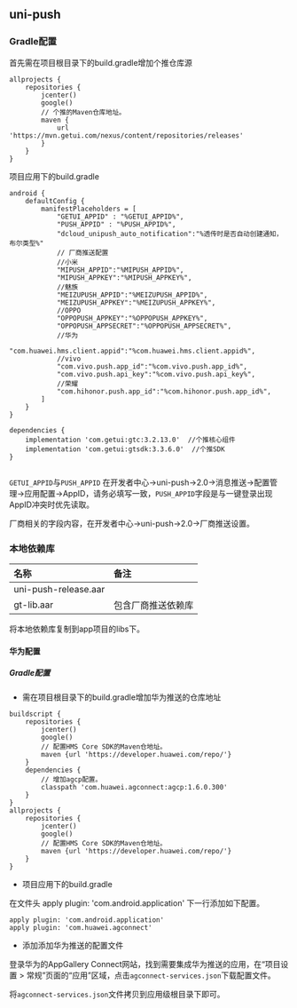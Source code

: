 ## uni-push

### Gradle配置

首先需在项目根目录下的build.gradle增加个推仓库源

```
allprojects {
	repositories {
		jcenter()
		google()
        // 个推的Maven仓库地址。
        maven { 
            url 'https://mvn.getui.com/nexus/content/repositories/releases' 
        }
	}
}
```

项目应用下的build.gradle

```
android {
    defaultConfig {
        manifestPlaceholders = [
            "GETUI_APPID" : "%GETUI_APPID%",
            "PUSH_APPID" : "%PUSH_APPID%",
            "dcloud_unipush_auto_notification":"%透传时是否自动创建通知，布尔类型%"
            // 厂商推送配置
            //小米
            "MIPUSH_APPID":"%MIPUSH_APPID%",
            "MIPUSH_APPKEY":"%MIPUSH_APPKEY%",
            //魅族
            "MEIZUPUSH_APPID":"%MEIZUPUSH_APPID%",
            "MEIZUPUSH_APPKEY":"%MEIZUPUSH_APPKEY%",
            //OPPO
            "OPPOPUSH_APPKEY":"%OPPOPUSH_APPKEY%",
            "OPPOPUSH_APPSECRET":"%OPPOPUSH_APPSECRET%",
            //华为
            "com.huawei.hms.client.appid":"%com.huawei.hms.client.appid%",
            //vivo
            "com.vivo.push.app_id":"%com.vivo.push.app_id%",
            "com.vivo.push.api_key":"%com.vivo.push.api_key%",
            //荣耀
            "com.hihonor.push.app_id":"%com.hihonor.push.app_id%",
        ]
    }
}

dependencies {
    implementation 'com.getui:gtc:3.2.13.0'  //个推核心组件
    implementation 'com.getui:gtsdk:3.3.6.0'  //个推SDK
}


```
`GETUI_APPID`与`PUSH_APPID` 在开发者中心->uni-push->2.0->消息推送->配置管理->应用配置->AppID，请务必填写一致，`PUSH_APPID`字段是与一键登录出现AppID冲突时优先读取。

厂商相关的字段内容，在开发者中心->uni-push->2.0->厂商推送设置。


### 本地依赖库

|名称                   |备注|
|:--				    |:--|
|uni-push-release.aar   ||
|gt-lib.aar             | 包含厂商推送依赖库|

将本地依赖库复制到app项目的libs下。


#### 华为配置


##### Gradle配置

* 需在项目根目录下的build.gradle增加华为推送的仓库地址
```
buildscript {
	repositories {
		jcenter()
		google()
		// 配置HMS Core SDK的Maven仓地址。
		maven {url 'https://developer.huawei.com/repo/'}
	}
	dependencies {
		// 增加agcp配置。
		classpath 'com.huawei.agconnect:agcp:1.6.0.300'
	}
}
allprojects {
	repositories {
		jcenter()
		google()
		// 配置HMS Core SDK的Maven仓地址。
		maven {url 'https://developer.huawei.com/repo/'}
	}
}
```

* 项目应用下的build.gradle

在文件头 apply plugin: 'com.android.application' 下一行添加如下配置。


```
apply plugin: 'com.android.application'
apply plugin: 'com.huawei.agconnect'
```

* 添加添加华为推送的配置文件

登录华为的AppGallery Connect网站，找到需要集成华为推送的应用，在“项目设置 > 常规”页面的“应用”区域，点击`agconnect-services.json`下载配置文件。


将`agconnect-services.json`文件拷贝到应用级根目录下即可。




